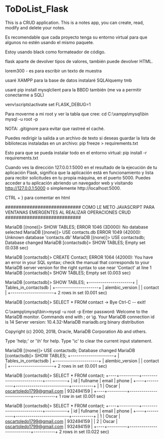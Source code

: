 # ToDoList_Flask
This is a CRUD application. This is a notes app, you can create, read, modify and delete your notes.

Es recomendable que cada proyecto tenga su entorno virtual para que algunos no estén usando el mismo paquete.

Estoy usando black como formateador de código.

flask aparte de devolver tipos de valores, también puede devolver HTML.

lorem300 - es para escribir un texto de muestra

usaré XAMPP para la base de datos
instalaré SQLAlquemy tmb

usaré pip install mysqlclient para la BBDD también (me va a permitir conectarme a SQL)

venv\scripts\activate
set FLASK_DEBUG=1

Para moverme a mi root y ver la tabla que cree:
cd C:\xampp\mysql\bin
mysql -u root -p

NOTA: .gitignore para evitar que rastreé el caché.  

Puedes redirigir la salida a un archivo de texto si deseas guardar la lista de bibliotecas instaladas en un archivo:
pip freeze > requirements.txt

Esto para que se pueda instalar todo en el entorno virtual:
pip install -r requirements.txt

Cuando ves la dirección 127.0.0.1:5000 en el resultado de la ejecución de tu aplicación Flask, significa que la aplicación está en funcionamiento y lista para recibir solicitudes en tu propia máquina, en el puerto 5000. Puedes acceder a tu aplicación abriendo un navegador web y visitando http://127.0.0.1:5000 o simplemente http://localhost:5000.

CTRL + } para comentar en html

############################
COMO LE METO JAVASCRIPT PARA VENTANAS EMERGENTES AL REALIZAR OPERACIONES CRUD
############################


MariaDB [(none)]> SHOW TABLES;
ERROR 1046 (3D000): No database selected
MariaDB [(none)]> USE contacts.db
ERROR 1049 (42000): Unknown database 'contacts.db'
MariaDB [(none)]> USE contactsdb;
Database changed
MariaDB [contactsdb]> SHOW TABLES;
Empty set (0.038 sec)

MariaDB [contactsdb]> CREATE Contact;
ERROR 1064 (42000): You have an error in your SQL syntax; check the manual that corresponds to your MariaDB server version for the right syntax to use near 'Contact' at line 1
MariaDB [contactsdb]> SHOW TABLES;
Empty set (0.003 sec)

MariaDB [contactsdb]> SHOW TABLES;
+----------------------+
| Tables_in_contactsdb |
+----------------------+
| alembic_version      |
| contact              |
+----------------------+
2 rows in set (0.001 sec)

MariaDB [contactsdb]> SELECT * FROM contact
    -> Bye
Ctrl-C -- exit!

C:\xampp\mysql\bin>mysql -u root -p
Enter password:
Welcome to the MariaDB monitor.  Commands end with ; or \g.
Your MariaDB connection id is 14
Server version: 10.4.32-MariaDB mariadb.org binary distribution

Copyright (c) 2000, 2018, Oracle, MariaDB Corporation Ab and others.

Type 'help;' or '\h' for help. Type '\c' to clear the current input statement.

MariaDB [(none)]> USE contactsdb;
Database changed
MariaDB [contactsdb]> SHOW TABLES;
+----------------------+
| Tables_in_contactsdb |
+----------------------+
| alembic_version      |
| contact              |
+----------------------+
2 rows in set (0.001 sec)

MariaDB [contactsdb]> SELECT * FROM contact;
+----+----------+---------------------------+-----------+
| id | fullname | email                     | phone     |
+----+----------+---------------------------+-----------+
|  1 | Oscar    | oscartoledo1799@gmail.com | 932494159 |
+----+----------+---------------------------+-----------+
1 row in set (0.001 sec)

MariaDB [contactsdb]> SELECT * FROM contact;
+----+----------+---------------------------+-----------+
| id | fullname | email                     | phone     |
+----+----------+---------------------------+-----------+
|  1 | Oscar    | oscartoledo1799@gmail.com | 932494159 |
|  2 | Oscar    | oscartoledo1799@gmail.com | 932494159 |
+----+----------+---------------------------+-----------+
2 rows in set (0.022 sec)